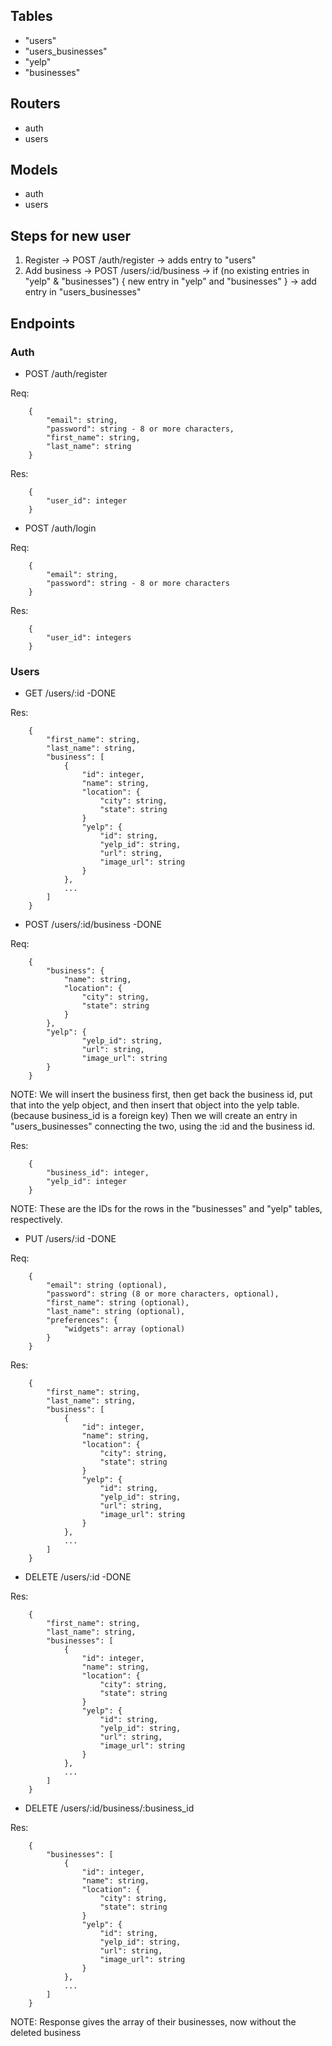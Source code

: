 ## Tables

- "users"
- "users_businesses"
- "yelp"
- "businesses"

## Routers

- auth
- users

## Models

- auth
- users

## Steps for new user

1. Register -> POST /auth/register -> adds entry to "users"
2. Add business -> POST /users/:id/business -> if (no existing entries in "yelp" & "businesses") { new entry in "yelp" and "businesses" } -> add entry in "users_businesses"

## Endpoints

### Auth

- POST /auth/register

Req:

```
    {
        "email": string,
        "password": string - 8 or more characters,
        "first_name": string,
        "last_name": string
    }
```

Res:

```
    {
        "user_id": integer
    }
```

- POST /auth/login

Req:

```
    {
        "email": string,
        "password": string - 8 or more characters
    }
```

Res:

```
    {
        "user_id": integers
    }
```

### Users

- GET /users/:id -DONE

Res:

```
    {
        "first_name": string,
        "last_name": string,
        "business": [
            {
                "id": integer,
                "name": string,
                "location": {
                    "city": string,
                    "state": string
                }
                "yelp": {
                    "id": string,
                    "yelp_id": string,
                    "url": string,
                    "image_url": string
                }
            },
            ...
        ]
    }
```

- POST /users/:id/business -DONE

Req:

```
    {
        "business": {
            "name": string,
            "location": {
                "city": string,
                "state": string
            }
        },
        "yelp": {
                "yelp_id": string,
                "url": string,
                "image_url": string
        }
    }
```

NOTE: We will insert the business first, then get back the business id, put that into the yelp object, and then insert that object into the yelp table. (because business_id is a foreign key) Then we will create an entry in "users_businesses" connecting the two, using the :id and the business id.

Res:

```
    {
        "business_id": integer,
        "yelp_id": integer
    }
```

NOTE: These are the IDs for the rows in the "businesses" and "yelp" tables, respectively.

- PUT /users/:id -DONE

Req:

```
    {
        "email": string (optional),
        "password": string (8 or more characters, optional),
        "first_name": string (optional),
        "last_name": string (optional),
        "preferences": {
            "widgets": array (optional)
        }
    }
```

Res:

```
    {
        "first_name": string,
        "last_name": string,
        "business": [
            {
                "id": integer,
                "name": string,
                "location": {
                    "city": string,
                    "state": string
                }
                "yelp": {
                    "id": string,
                    "yelp_id": string,
                    "url": string,
                    "image_url": string
                }
            },
            ...
        ]
    }
```

- DELETE /users/:id -DONE

Res:

```
    {
        "first_name": string,
        "last_name": string,
        "businesses": [
            {
                "id": integer,
                "name": string,
                "location": {
                    "city": string,
                    "state": string
                }
                "yelp": {
                    "id": string,
                    "yelp_id": string,
                    "url": string,
                    "image_url": string
                }
            },
            ...
        ]
    }
```

- DELETE /users/:id/business/:business_id

Res:

```
    {
        "businesses": [
            {
                "id": integer,
                "name": string,
                "location": {
                    "city": string,
                    "state": string
                }
                "yelp": {
                    "id": string,
                    "yelp_id": string,
                    "url": string,
                    "image_url": string
                }
            },
            ...
        ]
    }
```

NOTE: Response gives the array of their businesses, now without the deleted business

